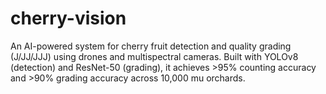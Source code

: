 # cherry-vision
An AI-powered system for cherry fruit detection and quality grading (J/JJ/JJJ) using drones and multispectral cameras. Built with YOLOv8 (detection) and ResNet-50 (grading), it achieves >95% counting accuracy and >90% grading accuracy across 10,000 mu orchards.
